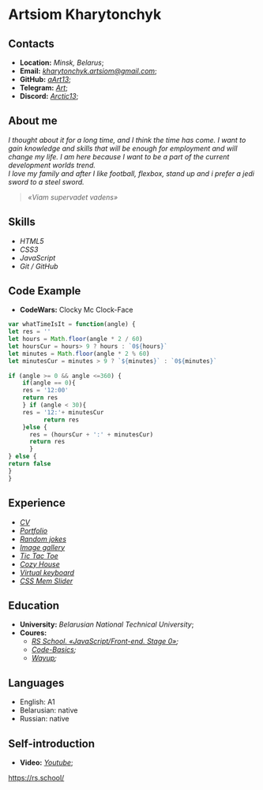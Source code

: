 # Artsiom Kharytonchyk  
## Contacts  
 * **Location:** *Minsk, Belarus*;
 * **Email:** *kharytonchyk.artsiom@gmail.com*;
 * **GitHub:** *[aArt13](https://github.com/aArt13 "GitHub aArt13")*;
 * **Telegram:** *[Art](https://t.me/aart133 "Telegtam Art")*;
 * **Discord:** *[Arctic13](Discord:Arctic13#6350 "Discord Arctic13")*;

## About me  
_I thought about it for a long time, and I think the time has come.  I want to gain knowledge and skills that will be enough for employment and will change my life. I am here because I want to be a part of the current  development worlds trend._  
_I love my family and after I like football, flexbox, stand up and i prefer a jedi sword to a steel sword._

>_«Viam supervadet vadens»_

## Skills  
* *HTML5*
* *CSS3*
* *JavaScript*
* *Git / GitHub*

## Code Example  

* **CodeWars:** Clocky Mc Clock-Face

```javascript
var whatTimeIsIt = function(angle) {
let res = ''
let hours = Math.floor(angle * 2 / 60)
let hoursCur = hours> 9 ? hours : `0${hours}`
let minutes = Math.floor(angle * 2 % 60)
let minutesCur = minutes > 9 ? `${minutes}` : `0${minutes}`     
     
if (angle >= 0 && angle <=360) {
    if(angle == 0){
    res = '12:00'
    return res
    } if (angle < 30){
    res = '12:'+ minutesCur
          return res
    }else { 
      res = (hoursCur + ':' + minutesCur)
      return res
      }
} else {
return false
}
}
```

## Experience  
* *[CV](https://aart13.github.io/rsschool-cv/)*
* *[Portfolio](https://rolling-scopes-school.github.io/aart13-JSFEPRESCHOOL/portfolio1/ "Portfolio")*
* *[Random jokes](https://rolling-scopes-school.github.io/aart13-JSFEPRESCHOOL/random-jokes/ "Random jokes")*
* *[Image gallery](https://rolling-scopes-school.github.io/aart13-JSFEPRESCHOOL/image-galery/ "Image gallery")*
* *[Tic Tac Toe](https://rolling-scopes-school.github.io/aart13-JSFEPRESCHOOL/tic-tac-toe/ "Tic Tac Toe")*
* *[Cozy House](https://rolling-scopes-school.github.io/aart13-JSFE2022Q1/shelter/pages/main/ "Cozy House")*
* *[Virtual keyboard](https://aart13.github.io/virtual-keyboard/ "Virtual keyboard")*
* *[CSS Mem Slider](https://aart13.github.io/cssMemSlider/cssMemSlider/ "CSS Mem Slider")*


## Education  
* **University:** *Belarusian National Technical University*;
* **Coures:** 
   * *[RS School. «JavaScript/Front-end. Stage 0»](https://rs.school/js-stage0/ "Pre-course");*
   * *[Code-Basics](https://ru.code-basics.com/);*
   * *[Wayup](https://wayup.in/);*


## Languages  
* English: A1
* Belarusian: native
* Russian: native


## Self-introduction
* **Video:** *[Youtube](https://youtu.be/DTqVFV1nMuQ "Self-introduction")*;


https://rs.school/
